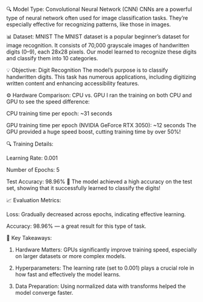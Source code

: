 🔍 Model Type: Convolutional Neural Network (CNN)
CNNs are a powerful type of neural network often used for image classification tasks. They’re especially effective for recognizing patterns, like those in images.

📊 Dataset: MNIST
The MNIST dataset is a popular beginner’s dataset for image recognition. It consists of 70,000 grayscale images of handwritten digits (0–9), each 28x28 pixels. Our model learned to recognize these digits and classify them into 10 categories.

💡 Objective: Digit Recognition
The model’s purpose is to classify handwritten digits. This task has numerous applications, including digitizing written content and enhancing accessibility features.

⚙️ Hardware Comparison: CPU vs. GPU
I ran the training on both CPU and GPU to see the speed difference:

CPU training time per epoch: ~31 seconds

GPU training time per epoch (NVIDIA GeForce RTX 3050): ~12 seconds
The GPU provided a huge speed boost, cutting training time by over 50%!


🔍 Training Details:

Learning Rate: 0.001

Number of Epochs: 5

Test Accuracy: 98.96% 🎉
The model achieved a high accuracy on the test set, showing that it successfully learned to classify the digits!


📈 Evaluation Metrics:

Loss: Gradually decreased across epochs, indicating effective learning.

Accuracy: 98.96% — a great result for this type of task.


🔧 Key Takeaways:

1. Hardware Matters: GPUs significantly improve training speed, especially on larger datasets or more complex models.


2. Hyperparameters: The learning rate (set to 0.001) plays a crucial role in how fast and effectively the model learns.


3. Data Preparation: Using normalized data with transforms helped the model converge faster.
